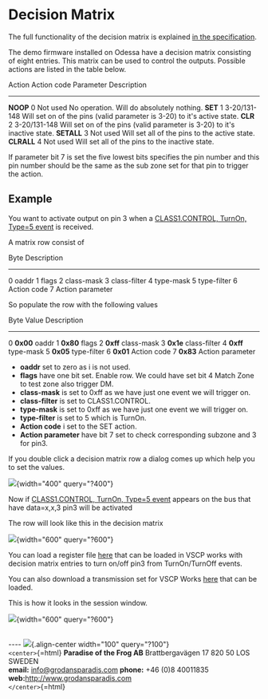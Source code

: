 # Decision Matrix

The full functionality of the decision matrix is explained [in the
specification](http://www.vscp.org/docs/vscpspec/doku.php?id=decision_matrix).

The demo firmware installed on Odessa have a decision matrix consisting
of eight entries. This matrix can be used to control the outputs.
Possible actions are listed in the table below.

  Action       Action code   Parameter      Description
  ------------ ------------- -------------- ----------------------------------------------------------------------------
  **NOOP**     0             Not used       No operation. Will do absolutely nothing.
  **SET**      1             3-20/131-148   Will set on of the pins (valid parameter is 3-20) to it\'s active state.
  **CLR**      2             3-20/131-148   Will set on of the pins (valid parameter is 3-20) to it\'s inactive state.
  **SETALL**   3             Not used       Will set all of the pins to the active state.
  **CLRALL**   4             Not used       Will set all of the pins to the inactive state.

If parameter bit 7 is set the five lowest bits specifies the pin number
and this pin number should be the same as the sub zone set for that pin
to trigger the action.

## Example

You want to activate output on pin 3 when a [CLASS1.CONTROL, TurnOn,
Type=5
event](http://www.vscp.org/docs/vscpspec/doku.php?id=class1.control#type_5_0x05_turnon)
is received.

A matrix row consist of

  Byte   Description
  ------ ------------------
  0      oaddr
  1      flags
  2      class-mask
  3      class-filter
  4      type-mask
  5      type-filter
  6      Action code
  7      Action parameter

So populate the row with the following values

  Byte   Value      Description
  ------ ---------- ------------------
  0      **0x00**   oaddr
  1      **0x80**   flags
  2      **0xff**   class-mask
  3      **0x1e**   class-filter
  4      **0xff**   type-mask
  5      **0x05**   type-filter
  6      **0x01**   Action code
  7      **0x83**   Action parameter

-   **oaddr** set to zero as i is not used.
-    **flags** have one bit set. Enable row. We could have set bit 4
    Match Zone to test zone also trigger DM.
-   **class-mask** is set to 0xff as we have just one event we will
    trigger on.
-   **class-filter** is set to CLASS1.CONTROL.
-   **type-mask** is set to 0xff as we have just one event we will
    trigger on.
-   **type-filter** is set to 5 which is TurnOn.
-   **Action code** i set to the SET action.
-   **Action parameter** have bit 7 set to check corresponding subzone
    and 3 for pin3.

If you double click a decision matrix row a dialog comes up which help
you to set the values.

![](/odessa_dm_row_edit.png){width="400" query="?400"}

Now if [CLASS1.CONTROL, TurnOn, Type=5
event](http://www.vscp.org/docs/vscpspec/doku.php?id=class1.control#type_5_0x05_turnon)
appears on the bus that have data=x,x,3 pin3 will be activated

The row will look like this in the decision matrix

![](/odessa_dm_row.png){width="600" query="?600"}

You can load a register file
[here](http://www.grodansparadis.com/odessa/downloads/odessa_dm_demo1.reg)
that can be loaded in VSCP works with decision matrix entries to turn
on/off pin3 from TurnOn/TurnOff events.

You can also download a transmission set for VSCP Works
[here](http://www.grodansparadis.com/odessa/downloads/odessa_on_off3.txd)
that can be loaded.

This is how it looks in the session window.

![](/odessa_on_off_text.png){width="600" query="?600"}

\
\-\-\-- ![](/grodan_logo.png){.align-center width="100" query="?100"}\
`<center>`{=html} **Paradise of the Frog AB** Brattbergavägen 17 820 50
LOS SWEDEN\
**email:** [info@grodansparadis.com](info@grodansparadis.com) **phone:**
+46 (0)8 40011835\
**web:**<http://www.grodansparadis.com>\
`</center>`{=html}
